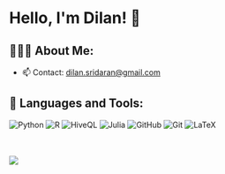 # Hello, I'm Dilan! 👋

## 👨🏻‍💻 About Me:
- 📫 Contact: dilan.sridaran@gmail.com

## 🚀 Languages and Tools:
![Python](https://img.shields.io/badge/-Python-black?style=flat-square&logo=Python)
![R](https://img.shields.io/badge/-R-black?style=flat-square&logo=R&logoColor=276DC3)
![HiveQL](https://img.shields.io/badge/-SQL-black?style=flat-square&logo=apachehive&logoColor=FDEE21)
![Julia](https://img.shields.io/badge/-Julia-black.svg?logo=Julia&logoColor=9558B2)
![GitHub](https://img.shields.io/badge/-GitHub-181717?style=flat-square&logo=github)
![Git](https://img.shields.io/badge/-Git-black?style=flat-square&logo=git)
![LaTeX](https://img.shields.io/badge/LaTeX-008080.svg?logo=LaTeX&logoColor=white)

<br><br>
<span>
  <a href="https://www.linkedin.com/in/dilansridaran/"><img src="https://img.shields.io/badge/Connect-0077B5?style=social&logo=linkedin"/></a>
</span>
